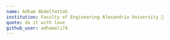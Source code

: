 ```yaml
---
name: Adham Abdelfattah
institution: Faculty of Engineering Alexandria University 🚩 
quote: do it with love
github_user: adhamali74
---
```

